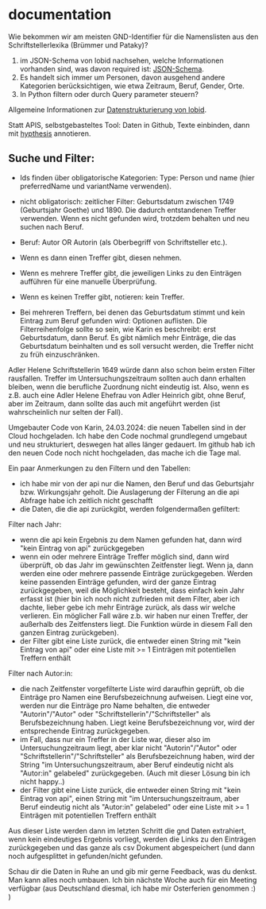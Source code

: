 # documentation
Wie bekommen wir am meisten GND-Identifier für die Namenslisten aus den Schriftstellerlexika (Brümmer und Pataky)?
1. im JSON-Schema von lobid nachsehen, welche Informationen vorhanden sind, was davon required ist: [JSON-Schema](https://github.com/hbz/lobid/blob/master/schemas/person.json).
2. Es handelt sich immer um Personen, davon ausgehend andere Kategorien berücksichtigen, wie etwa Zeitraum, Beruf, Gender, Orte.
3. In Python filtern oder durch Query parameter steuern? 

Allgemeine Informationen zur [Datenstrukturierung von lobid](https://github.com/hbz/lobid/blob/master/doc/lobid.md).


Statt APIS, selbstgebasteltes Tool: Daten in Github, Texte einbinden, dann mit [hypthesis](https://web.hypothes.is/) annotieren.

## Suche und Filter:

+ Ids finden über obligatorische Kategorien: Type: Person und name (hier preferredName und variantName verwenden).
+ nicht obligatorisch: zeitlicher Filter: Geburtsdatum zwischen 1749 (Geburtsjahr Goethe) und 1890. Die dadurch entstandenen Treffer verwenden. Wenn es nicht gefunden wird, trotzdem behalten und neu suchen nach Beruf.
+ Beruf: Autor OR Autorin (als Oberbegriff von Schriftsteller etc.). 
+ Wenn es dann einen Treffer gibt, diesen nehmen.
+ Wenn es mehrere Treffer gibt, die jeweiligen Links zu den Einträgen aufführen für eine manuelle Überprüfung. 
+ Wenn es keinen Treffer gibt, notieren: kein Treffer.

+ Bei mehreren Treffern, bei denen das Geburtsdatum stimmt und kein Eintrag zum Beruf gefunden wird: Optionen auflisten. 
Die Filterreihenfolge sollte so sein, wie Karin es beschreibt: erst Geburtsdatum, dann Beruf. Es gibt nämlich mehr Einträge, die das Geburtsdatum beinhalten und es soll versucht werden, die Treffer nicht zu früh einzuschränken.

Adler Helene Schriftstellerin 1649 würde dann also schon beim ersten Filter rausfallen. Treffer im Untersuchungszeitraum sollten auch dann erhalten bleiben, wenn die berufliche Zuordnung nicht eindeutig ist. Also, wenn es z.B. auch eine Adler Helene Ehefrau von Adler Heinrich gibt, ohne Beruf, aber im Zeitraum, dann sollte das auch mit angeführt werden (ist wahrscheinlich nur selten der Fall).

Umgebauter Code von Karin, 24.03.2024: die neuen Tabellen sind in der Cloud hochgeladen. Ich habe den Code
nochmal grundlegend umgebaut und neu strukturiert, deswegen hat alles
länger gedauert. Im github hab ich den neuen Code noch nicht
hochgeladen, das mache ich die Tage mal.

Ein paar Anmerkungen zu den Filtern und den Tabellen:
- ich habe mir von der api nur die Namen, den Beruf und das Geburtsjahr
bzw. Wirkungsjahr geholt. Die Auslagerung der Filterung an die api
Abfrage habe ich zeitlich nicht geschafft
- die Daten, die die api zurückgibt, werden folgendermaßen gefiltert:

Filter nach Jahr:
- wenn die api kein Ergebnis zu dem Namen gefunden hat, dann wird
"kein Eintrag von api" zurückgegeben
- wenn ein oder mehrere Einträge Treffer möglich sind, dann wird
überprüft, ob das Jahr im gewünschten Zeitfenster liegt. Wenn ja, dann
werden eine oder mehrere passende Einträge zurückgegeben. Werden keine
passenden Einträge gefunden, wird der ganze Eintrag zurückgegeben, weil
die Möglichkeit besteht, dass einfach kein Jahr erfasst ist (hier bin
ich noch nicht zufrieden mit dem Filter, aber ich dachte, lieber gebe
ich mehr Einträge zurück, als dass wir welche verlieren. Ein möglicher
Fall wäre z.b. wir haben nur einen Treffer, der außerhalb des
Zeitfensters liegt. Die Funktion würde in diesem Fall den ganzen Eintrag
zurückgeben).
- der Filter gibt eine Liste zurück, die entweder einen String mit
"kein Eintrag von api" oder eine Liste mit >= 1 Einträgen mit
potentiellen Treffern enthält

Filter nach Autor:in:
- die nach Zeitfenster vorgefilterte Liste wird daraufhin geprüft, ob
die Einträge pro Namen eine Berufsbezeichnung aufweisen. Liegt eine vor,
werden nur die Einträge pro Name behalten, die entweder
"Autorin"/"Autor" oder "Schriftstellerin"/"Schriftsteller" als
Berufsbezeichnung haben. Liegt keine Berufsbezeichnung vor, wird der
entsprechende Eintrag zurückgegeben.
- im Fall, dass nur ein Treffer in der Liste war, dieser also im
Untersuchungzeitraum liegt, aber klar nicht "Autorin"/"Autor" oder
"Schriftstellerin"/"Schriftsteller" als Berufsbezeichnung haben, wird
der String "im Untersuchungszeitraum, aber Beruf eindeutig nicht als
"Autor:in" gelabeled" zurückgegeben. (Auch mit dieser Lösung bin ich
nicht happy..)
- der Filter gibt eine Liste zurück, die entweder einen String mit "kein
Eintrag von api", einen String mit "im Untersuchungszeitraum, aber Beruf
eindeutig nicht als "Autor:in" gelabeled" oder eine Liste mit >= 1
Einträgen mit potentiellen Treffern enthält

Aus dieser Liste werden dann im letzten Schritt die gnd Daten
extrahiert, wenn kein eindeutiges Ergebnis vorliegt, werden die Links zu
den Einträgen zurückgegeben und das ganze als csv Dokument abgespeichert
(und dann noch aufgesplittet in gefunden/nicht gefunden.

Schau dir die Daten in Ruhe an und gib mir gerne Feedback, was du
denkst. Man kann alles noch umbauen. Ich bin nächste Woche auch für ein
Meeting verfügbar (aus Deutschland diesmal, ich habe mir Osterferien
genommen :) )
